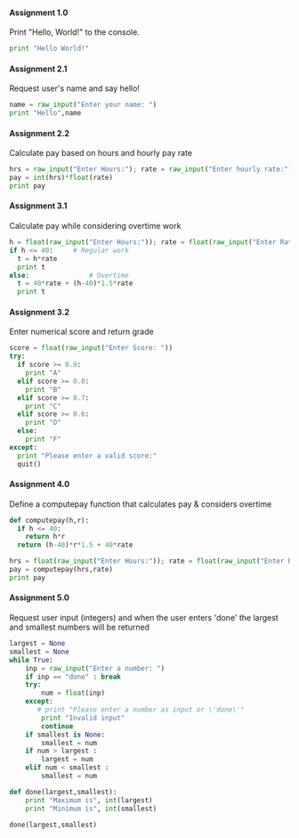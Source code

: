 #### Assignment 1.0
Print "Hello, World!" to the console.
```python
print "Hello World!"
```

#### Assignment 2.1
Request user's name and say hello!
```python
name = raw_input("Enter your name: ")
print "Hello",name
```

#### Assignment 2.2
Calculate pay based on hours and hourly pay rate
```python
hrs = raw_input("Enter Hours:"); rate = raw_input("Enter hourly rate:")
pay = int(hrs)*float(rate)
print pay
```

#### Assignment 3.1
Calculate pay while considering overtime work
```python
h = float(raw_input("Enter Hours:")); rate = float(raw_input("Enter Rate:"))
if h <= 40:		# Regular work
  t = h*rate
  print t
else: 				# Overtime
  t = 40*rate + (h-40)*1.5*rate
  print t
```

#### Assignment 3.2
Enter numerical score and return grade
```python
score = float(raw_input("Enter Score: "))
try:
  if score >= 0.9:
    print "A"
  elif score >= 0.8:
    print "B"
  elif score >= 0.7:
    print "C"
  elif score >= 0.6:
    print "D"
  else:
    print "F"
except:
  print "Please enter a valid score:"
  quit()
```

#### Assignment 4.0
Define a computepay function that calculates pay & considers overtime
```python
def computepay(h,r):
  if h <= 40:
    return h*r
  return (h-40)*r*1.5 + 40*rate

hrs = float(raw_input("Enter Hours:")); rate = float(raw_input("Enter Rate:"))
pay = computepay(hrs,rate)
print pay
```

#### Assignment 5.0
Request user input (integers) and when the user enters 'done' the largest and smallest numbers will be returned
```python
largest = None
smallest = None
while True:
    inp = raw_input("Enter a number: ")
    if inp == "done" : break
    try:
        num = float(inp)
    except:
       # print "Please enter a number as input or \'done\'"
        print "Invalid input"
        continue
    if smallest is None:
        smallest = num 
    if num > largest :
        largest = num
    elif num < smallest :
        smallest = num

def done(largest,smallest):
    print "Maximum is", int(largest)  
    print "Minimum is", int(smallest)

done(largest,smallest)
```
